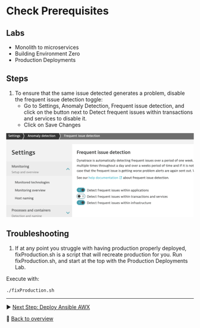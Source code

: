 # Check Prerequisites

## Labs

- Monolith to microservices
- Building Environment Zero
- Production Deployments

## Steps

1. To ensure that the same issue detected generates a problem, disable the frequent issue detection toggle:
    - Go to Settings, Anomaly Detection, Frequent issue detection, and click on the button next to Detect frequent issues within transactions and services to disable it.
    - Click on Save Changes

![Disable Frequent Issue Detection](./assets/frequent_issue_detection.png)

## Troubleshooting

1. If at any point you struggle with having production properly deployed, fixProduction.sh is a script that will recreate production for you. Run fixProduction.sh, and start at the top with the Production Deployments Lab.

Execute with:

```bash
./fixProduction.sh
```

---

:arrow_forward: [Next Step: Deploy Ansible AWX](../01_Deploy_Ansible_AWX)

:arrow_up_small: [Back to overview](../)